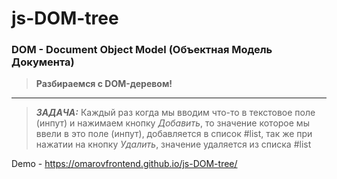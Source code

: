 # js-DOM-tree

### DOM - Document Object Model (Объектная Модель Документа)

> **Разбираемся с DOM-деревом!**

---

> ***ЗАДАЧА:*** Каждый раз когда мы вводим что-то в текстовое поле (инпут) и нажимаем кнопку *Добавить*, то значение
> которое мы ввели в это поле (инпут), добавляется в список #list, так же при нажатии на кнопку *Удалить*, значение
> удаляется из списка #list

Demo - https://omarovfrontend.github.io/js-DOM-tree/
